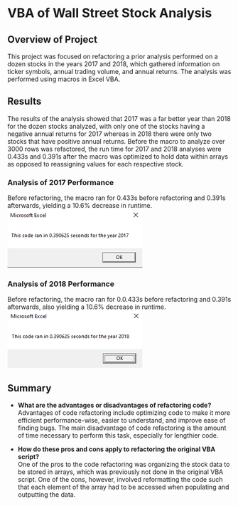 # VBA of Wall Street Stock Analysis

## Overview of Project
This project was focused on refactoring a prior analysis performed on a dozen stocks in the years 2017 and 2018, which gathered information on ticker symbols, annual trading volume, and annual returns. The analysis was performed using macros in Excel VBA.


## Results
The results of the analysis showed that 2017 was a far better year than 2018 for the dozen stocks analyzed, with only one of the stocks having a negative annual returns for 2017 whereas in 2018 there were only two stocks that have positive annual returns. Before the macro to analyze over 3000 rows was refactored, the run time for 2017 and 2018 analyses were 0.433s and 0.391s after the macro was optimized to hold data within arrays as opposed to reassigning values for each respective stock.


### Analysis of 2017 Performance
Before refactoring, the macro ran for 0.433s before refactoring and 0.391s afterwards, yielding a 10.6% decrease in runtime. <br />
![2017 Macro Runtime](Resources/VBA_Challenge_2017_Windows.png)

### Analysis of 2018 Performance
Before refactoring, the macro ran for 0.0.433s before refactoring and 0.391s afterwards, also yielding a 10.6% decrease in runtime. <br />
![2018 Macro Runtime](Resources/VBA_Challenge_2018_Windows.png)


## Summary

- **What are the advantages or disadvantages of refactoring code?** <br />
Advantages of code refactoring include optimizing code to make it more efficient performance-wise, easier to understand, and improve ease of finding bugs. The main disadvantage of code refactoring is the amount of time necessary to perform this task, especially for lengthier code.


- **How do these pros and cons apply to refactoring the original VBA script?** <br />
One of the pros to the code refactoring was organizing the stock data to be stored in arrays, which was previously not done in the original VBA script. One of the cons, however, involved reformatting the code such that each element of the array had to be accessed when populating and outputting the data.

